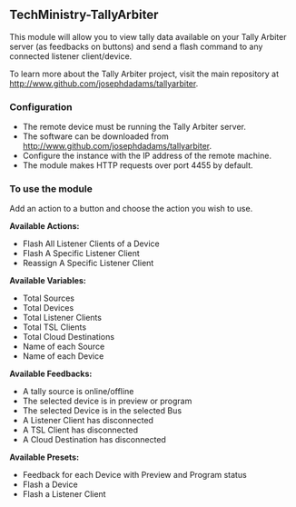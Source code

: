 ## TechMinistry-TallyArbiter

This module will allow you to view tally data available on your Tally Arbiter server (as feedbacks on buttons) and send a flash command to any connected listener client/device.

To learn more about the Tally Arbiter project, visit the main repository at <http://www.github.com/josephdadams/tallyarbiter>.

### Configuration

- The remote device must be running the Tally Arbiter server.
- The software can be downloaded from <http://www.github.com/josephdadams/tallyarbiter>.
- Configure the instance with the IP address of the remote machine.
- The module makes HTTP requests over port 4455 by default.

### To use the module

Add an action to a button and choose the action you wish to use.

**Available Actions:**

- Flash All Listener Clients of a Device
- Flash A Specific Listener Client
- Reassign A Specific Listener Client

**Available Variables:**

- Total Sources
- Total Devices
- Total Listener Clients
- Total TSL Clients
- Total Cloud Destinations
- Name of each Source
- Name of each Device

**Available Feedbacks:**

- A tally source is online/offline
- The selected device is in preview or program
- The selected Device is in the selected Bus
- A Listener Client has disconnected
- A TSL Client has disconnected
- A Cloud Destination has disconnected

**Available Presets:**

- Feedback for each Device with Preview and Program status
- Flash a Device
- Flash a Listener Client
